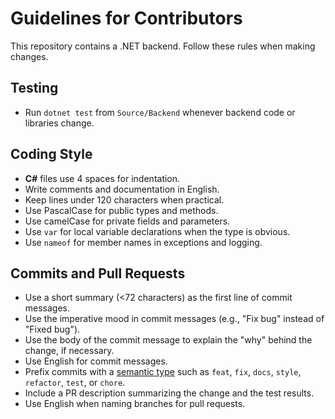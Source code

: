 # Guidelines for Contributors

This repository contains a .NET backend.
Follow these rules when making changes.

## Testing
- Run `dotnet test` from `Source/Backend` whenever backend code or libraries change.

## Coding Style
- **C#** files use 4 spaces for indentation.
- Write comments and documentation in English.
- Keep lines under 120 characters when practical.
- Use PascalCase for public types and methods.
- Use camelCase for private fields and parameters.
- Use `var` for local variable declarations when the type is obvious.
- Use `nameof` for member names in exceptions and logging.

## Commits and Pull Requests
- Use a short summary (<72 characters) as the first line of commit messages.
- Use the imperative mood in commit messages (e.g., "Fix bug" instead of "Fixed bug").
- Use the body of the commit message to explain the "why" behind the change, if necessary.
- Use English for commit messages.
- Prefix commits with a [semantic type](https://www.conventionalcommits.org/) such as `feat`, `fix`, `docs`, `style`, `refactor`, `test`, or `chore`.
- Include a PR description summarizing the change and the test results.
- Use English when naming branches for pull requests.
